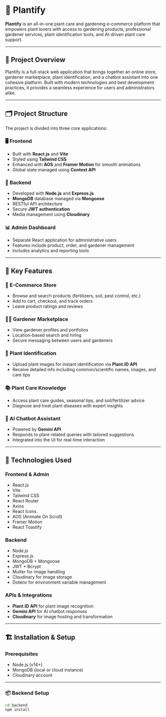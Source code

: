 # 🌱 Plantify

**Plantify** is an all-in-one plant care and gardening e-commerce platform that empowers plant lovers with access to gardening products, professional gardener services, plant identification tools, and AI-driven plant care support.

---

## 🚀 Project Overview

Plantify is a full-stack web application that brings together an online store, gardener marketplace, plant identification, and a chatbot assistant into one cohesive platform. Built with modern technologies and best development practices, it provides a seamless experience for users and administrators alike.

---

## 🗂️ Project Structure

The project is divided into three core applications:

### 🖥️ Frontend
- Built with **React.js** and **Vite**
- Styled using **Tailwind CSS**
- Enhanced with **AOS** and **Framer Motion** for smooth animations
- Global state managed using **Context API**

### 🔧 Backend
- Developed with **Node.js** and **Express.js**
- **MongoDB** database managed via **Mongoose**
- RESTful API architecture
- Secure **JWT authentication**
- Media management using **Cloudinary**

### 📊 Admin Dashboard
- Separate React application for administrative users
- Features include product, order, and gardener management
- Includes analytics and reporting tools

---

## 🌟 Key Features

### 🛒 E-Commerce Store
- Browse and search products (fertilizers, soil, pest control, etc.)
- Add to cart, checkout, and track orders
- Leave product ratings and reviews

### 👨‍🌾 Gardener Marketplace
- View gardener profiles and portfolios
- Location-based search and hiring
- Secure messaging between users and gardeners

### 🌿 Plant Identification
- Upload plant images for instant identification via **Plant.ID API**
- Receive detailed info including common/scientific names, images, and care tips

### 📚 Plant Care Knowledge
- Access plant care guides, seasonal tips, and soil/fertilizer advice
- Diagnose and treat plant diseases with expert insights

### 🤖 AI Chatbot Assistant
- Powered by **Gemini API**
- Responds to plant-related queries with tailored suggestions
- Integrated into the UI for real-time interaction

---

## 🧪 Technologies Used

### Frontend & Admin
- React.js
- Vite
- Tailwind CSS
- React Router
- Axios
- React Icons
- AOS (Animate On Scroll)
- Framer Motion
- React Toastify

### Backend
- Node.js
- Express.js
- MongoDB + Mongoose
- JWT + Bcrypt
- Multer for image handling
- Cloudinary for image storage
- Dotenv for environment variable management

### APIs & Integrations
- **Plant.ID API** for plant image recognition  
- **Gemini API** for AI chatbot responses  
- **Cloudinary** for image hosting and transformation

---

## 🏗️ Installation & Setup

### Prerequisites
- Node.js (v14+)
- MongoDB (local or cloud instance)
- Cloudinary account

---

### 📦 Backend Setup
```bash
cd backend
npm install
